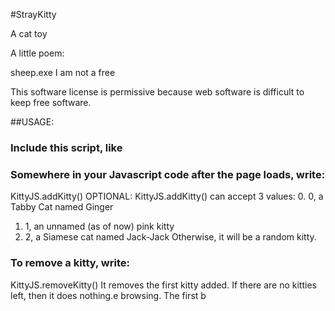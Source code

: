 #StrayKitty

A cat toy

A little poem:

sheep.exe
I am not a free


This software license is permissive because web software is difficult to
keep free software.

##USAGE:

### Include this script, like
<script src="kitty.js"></script>

### Somewhere in your Javascript code after the page loads, write:
KittyJS.addKitty()
    OPTIONAL: KittyJS.addKitty() can accept 3 values:
0. 0, a Tabby Cat named Ginger
1. 1, an unnamed (as of now) pink kitty
2. 2, a Siamese cat named Jack-Jack
Otherwise, it will be a random kitty.

### To remove a kitty, write:
KittyJS.removeKitty()
It removes the first kitty added. If there are no kitties left,
then it does nothing.e browsing. The first b
